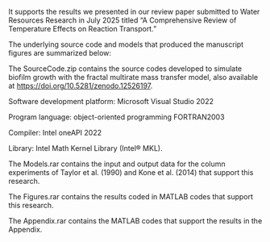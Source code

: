 It supports the results we presented in our review paper submitted to Water Resources Research in July 2025 titled “A Comprehensive Review of Temperature Effects on Reaction Transport.”

The underlying source code and models that produced the manuscript figures are summarized below:

The SourceCode.zip contains the source codes developed to simulate biofilm growth with the fractal multirate mass transfer model, also available at https://doi.org/10.5281/zenodo.12526197.

Software development platform: Microsoft Visual Studio 2022

Program language: object-oriented programming FORTRAN2003

Compiler: Intel oneAPI 2022

Library: Intel Math Kernel Library (Intel® MKL).

The Models.rar contains the input and output data for the column experiments of Taylor et al. (1990) and Kone et al. (2014) that support this research.

The Figures.rar contains the results coded in MATLAB codes that support this research.

The Appendix.rar contains the MATLAB codes that support the results in the Appendix.
